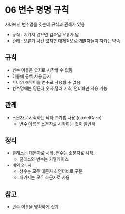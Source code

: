 # 06 변수 명명 규칙
자바에서 변수명을 짓는데 규칙과 관례가 있음
- 규칙 : 지키지 않으면 컴파일 오류가 남
- 관례 : 오류가 나진 않지만 대체적으로 개발자들이 지키는 약속

## 규칙
- 변수 이름은 숫자로 시작할 수 없음
- 이름에 공백 사용 금지
- 자바의 예약어를 변수로 사용할 수 없음
- 변수명에는 영문자,숫자,달러 기호, 언더바만 사용 가능

## 관례
- 소문자로 시작하는 낙타 표기법 사용 (camelCase)
    - 변수 이름은 소문자로 시작하는 것이 일반적

## 정리
- 클래스는 대문자로 시작, 변수는 소문자로 시작.
    - 클래스와 변수는 카멜케이스
- 예외 2가지
    - 상수는 모두 대문자 & 언더바로 구분
    - 패키지는 모두 소문자로 사용
## 참고
- 변수 이름을 명확하게 짓기